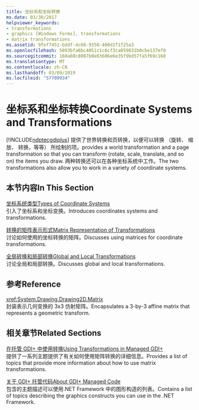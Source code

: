 ```yaml
---
title: 坐标系和坐标转换
ms.date: 03/30/2017
helpviewer_keywords:
- transformations
- graphics [Windows Forms], transformations
- matrix transformations
ms.assetid: 9fef7451-bddf-4c68-9350-400d1f1f25a3
ms.openlocfilehash: 5093bfa6bc4051c1c6cf3ca059831b0cbe137ef0
ms.sourcegitcommit: 160a88c8087b0e63606e6e35f9bd57fa5f69c168
ms.translationtype: MT
ms.contentlocale: zh-CN
ms.lasthandoff: 03/09/2019
ms.locfileid: "57709934"
---
```

# <a name="coordinate-systems-and-transformations"></a><span data-ttu-id="68848-102">坐标系和坐标转换</span><span class="sxs-lookup"><span data-stu-id="68848-102">Coordinate Systems and Transformations</span></span>
[!INCLUDE[ndptecgdiplus](../../../../includes/ndptecgdiplus-md.md)] <span data-ttu-id="68848-103">提供了世界转换和页转换，以便可以转换 （旋转、 缩放、 转换，等等） 所绘制的项。</span><span class="sxs-lookup"><span data-stu-id="68848-103">provides a world transformation and a page transformation so that you can transform (rotate, scale, translate, and so on) the items you draw.</span></span> <span data-ttu-id="68848-104">两种转换还可以在各种坐标系统中工作。</span><span class="sxs-lookup"><span data-stu-id="68848-104">The two transformations also allow you to work in a variety of coordinate systems.</span></span>  
  
## <a name="in-this-section"></a><span data-ttu-id="68848-105">本节内容</span><span class="sxs-lookup"><span data-stu-id="68848-105">In This Section</span></span>  
 [<span data-ttu-id="68848-106">坐标系统类型</span><span class="sxs-lookup"><span data-stu-id="68848-106">Types of Coordinate Systems</span></span>](types-of-coordinate-systems.md)  
 <span data-ttu-id="68848-107">引入了坐标系和坐标变换。</span><span class="sxs-lookup"><span data-stu-id="68848-107">Introduces coordinates systems and transformations.</span></span>  
  
 [<span data-ttu-id="68848-108">转换的矩阵表示形式</span><span class="sxs-lookup"><span data-stu-id="68848-108">Matrix Representation of Transformations</span></span>](matrix-representation-of-transformations.md)  
 <span data-ttu-id="68848-109">讨论如何使用的坐标转换的矩阵。</span><span class="sxs-lookup"><span data-stu-id="68848-109">Discusses using matrices for coordinate transformations.</span></span>  
  
 [<span data-ttu-id="68848-110">全局转换和局部转换</span><span class="sxs-lookup"><span data-stu-id="68848-110">Global and Local Transformations</span></span>](global-and-local-transformations.md)  
 <span data-ttu-id="68848-111">讨论全局和局部转换。</span><span class="sxs-lookup"><span data-stu-id="68848-111">Discusses global and local transformations.</span></span>  
  
## <a name="reference"></a><span data-ttu-id="68848-112">参考</span><span class="sxs-lookup"><span data-stu-id="68848-112">Reference</span></span>  
 <xref:System.Drawing.Drawing2D.Matrix>  
 <span data-ttu-id="68848-113">封装表示几何变换的 3x3 仿射矩阵。</span><span class="sxs-lookup"><span data-stu-id="68848-113">Encapsulates a 3-by-3 affine matrix that represents a geometric transform.</span></span>  
  
## <a name="related-sections"></a><span data-ttu-id="68848-114">相关章节</span><span class="sxs-lookup"><span data-stu-id="68848-114">Related Sections</span></span>  
 [<span data-ttu-id="68848-115">在托管 GDI+ 中使用转换</span><span class="sxs-lookup"><span data-stu-id="68848-115">Using Transformations in Managed GDI+</span></span>](using-transformations-in-managed-gdi.md)  
 <span data-ttu-id="68848-116">提供了一系列主题提供了有关如何使用矩阵转换的详细信息。</span><span class="sxs-lookup"><span data-stu-id="68848-116">Provides a list of topics that provide more information about how to use matrix transformations.</span></span>  
  
 [<span data-ttu-id="68848-117">关于 GDI+ 托管代码</span><span class="sxs-lookup"><span data-stu-id="68848-117">About GDI+ Managed Code</span></span>](about-gdi-managed-code.md)  
 <span data-ttu-id="68848-118">包含的主题描述可以使用.NET Framework 中的图形构造的列表。</span><span class="sxs-lookup"><span data-stu-id="68848-118">Contains a list of topics describing the graphics constructs you can use in the .NET Framework.</span></span>
